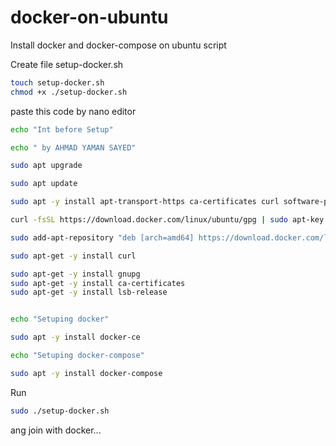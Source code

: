# docker-on-ubuntu
Install docker and docker-compose on ubuntu script 

Create file setup-docker.sh

```sh
touch setup-docker.sh
chmod +x ./setup-docker.sh
```

paste this code by nano editor 

```sh
echo "Int before Setup"

echo " by AHMAD YAMAN SAYED"

sudo apt upgrade

sudo apt update

sudo apt -y install apt-transport-https ca-certificates curl software-properties-common

curl -fsSL https://download.docker.com/linux/ubuntu/gpg | sudo apt-key add -

sudo add-apt-repository "deb [arch=amd64] https://download.docker.com/linux/ubuntu focal stable"

sudo apt-get -y install curl

sudo apt-get -y install gnupg
sudo apt-get -y install ca-certificates
sudo apt-get -y install lsb-release


echo "Setuping docker"

sudo apt -y install docker-ce

echo "Setuping docker-compose"

sudo apt -y install docker-compose

```

Run 

```sh
sudo ./setup-docker.sh
```

ang join with docker... 
